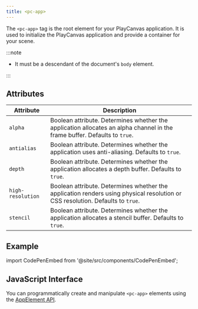 ```yaml
---
title: <pc-app>
---
```


The `<pc-app>` tag is the root element for your PlayCanvas application. It is used to initialize the PlayCanvas application and provide a container for your scene.

:::note

* It must be a descendant of the document's `body` element.

:::

## Attributes

| Attribute | Description |
| --- | --- |
| `alpha` | Boolean attribute. Determines whether the application allocates an alpha channel in the frame buffer. Defaults to `true`. |
| `antialias` | Boolean attribute. Determines whether the application uses anti-aliasing. Defaults to `true`. |
| `depth` | Boolean attribute. Determines whether the application allocates a depth buffer. Defaults to `true`. |
| `high-resolution` | Boolean attribute. Determines whether the application renders using physical resolution or CSS resolution. Defaults to `true`. |
| `stencil` | Boolean attribute. Determines whether the application allocates a stencil buffer. Defaults to `true`. |

## Example

import CodePenEmbed from '@site/src/components/CodePenEmbed';

<CodePenEmbed id="JoPvXjO" title="<pc-app> example" />

## JavaScript Interface

You can programmatically create and manipulate `<pc-app>` elements using the [AppElement API](https://api.playcanvas.com/classes/EngineWebComponents.AppElement.html).
